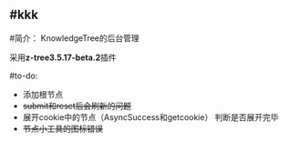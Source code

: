 #kkk
---
#简介：
KnowledgeTree的后台管理

采用**z-tree3.5.17-beta.2**插件

#to-do:
- 添加根节点
- ~~submit和reset后会刷新的问题~~
- 展开cookie中的节点（AsyncSuccess和getcookie）
        判断是否展开完毕
- ~~节点小工具的图标错误~~
